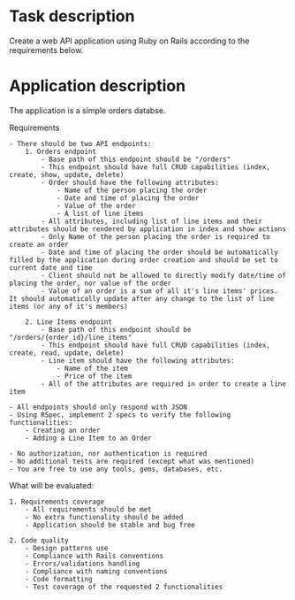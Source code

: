 # Task description
Create a web API application using Ruby on Rails according to the requirements below.
	

# Application description

The application is a simple orders databse.

	
Requirements

	- There should be two API endpoints:
		1. Orders endpoint
			- Base path of this endpoint should be "/orders"
			- This endpoint should have full CRUD capabilities (index, create, show, update, delete)
			- Order should have the following attributes:
				- Name of the person placing the order
				- Date and time of placing the order
				- Value of the order
				- A list of line items
			- All attributes, including list of line items and their attributes should be rendered by application in index and show actions
			- Only Name of the person placing the order is required to create an order
			- Date and time of placing the order should be automatically filled by the application during order creation and should be set to current date and time
			- Client should not be allowed to directly modify date/time of placing the order, nor value of the order
			- Value of an order is a sum of all it's line items' prices. It should automatically update after any change to the list of line items (or any of it's members)
			
		2. Line Items endpoint
			- Base path of this endpoint should be "/orders/{order_id}/line_items"
			- This endpoint should have full CRUD capabilities (index, create, read, update, delete)
			- Line item should have the following attributes:
				- Name of the item
				- Price of the item
			- All of the attributes are required in order to create a line item
	
	- All endpoints should only respond with JSON
	- Using RSpec, implement 2 specs to verify the following functionalities:
		- Creating an order
		- Adding a Line Item to an Order
	
	- No authorization, nor authentication is required
	- No additional tests are required (except what was mentioned)
	- You are free to use any tools, gems, databases, etc.
	
What will be evaluated:
	
	1. Requirements coverage
		- All requirements should be met
		- No extra functionality should be added
		- Application should be stable and bug free
		
	2. Code quality
		- Design patterns use
		- Compliance with Rails conventions
		- Errors/validations handling
		- Compliance with naming conventions
		- Code formatting
		- Test coverage of the requested 2 functionalities